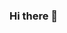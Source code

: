 ### Hi there 👋

<!--
**aditiabhang/aditiabhang** is a ✨ _special_ ✨ repository because its `README.md` (this file) appears on your GitHub profile.

Here are some ideas to get you started:

- 🎓 Computer Science Graduate 2020 @ Texas State University ⭐
- 🔭 I’m currently working on DevOps-yfying Pocket Blogging Website.
- 🌱 I’m currently learning CI/CD pipeline along with tools - Jenkins, Ansible, Docker, and Kubernetes.
- 🏙️ I’m actively looking for full-time job opportunity in DevOps field or Data Engineering. 
- 🙃 Happiness : watching happy dogs and all other animals.
- ⚡ Fun fact: I love being introvert.
- 📫 How to reach me: [Linkedin](https://www.linkedin.com/in/aditi-abhang/) 
-->
